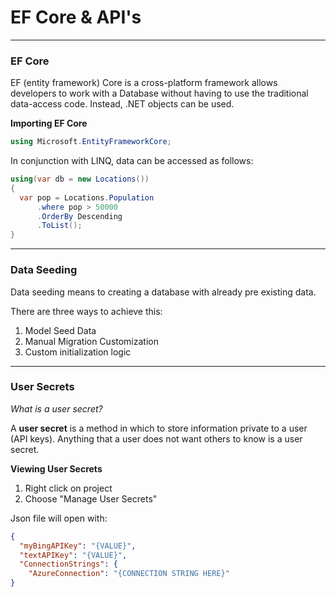 # EF Core & API's


---

### EF Core

EF (entity framework) Core is a cross-platform framework allows developers to work with a Database without having to use the traditional data-access code. Instead, .NET objects can be used.

**Importing EF Core**

```csharp
using Microsoft.EntityFrameworkCore;
```

In conjunction with LINQ, data can be accessed as follows:

```csharp
using(var db = new Locations()) 
{
  var pop = Locations.Population
      .where pop > 50000
      .OrderBy Descending
      .ToList();
}
```

---

### Data Seeding

Data seeding means to creating a database with already pre existing data.

There are three ways to achieve this:

1. Model Seed Data
2. Manual Migration Customization
3. Custom initialization logic

---

### User Secrets


*What is a user secret?*

A **user secret** is a method in which to store information private to a user (API keys). Anything that a user does not want others to know is a user secret.

**Viewing User Secrets**

1. Right click on project
2. Choose "Manage User Secrets"

Json file will open with: 

```json
{
  "myBingAPIKey": "{VALUE}",
  "textAPIKey": "{VALUE}",
  "ConnectionStrings": {
    "AzureConnection": "{CONNECTION STRING HERE}"
}
```





